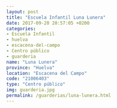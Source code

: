 ```yaml
---
layout: post
title: "Escuela Infantil Luna Lunera"
date: 2017-09-20 20:57:05 +0200
categories:
- Escuela Infantil
- huelva
- escacena-del-campo
- Centro público
- guarderia
name: "Luna Lunera"
province: "Huelva"
location: "Escacena del Campo"
code: "21006403"
type: "Centro público"
img: guarderia.jpg
permalink: /guarderias/luna-lunera.html
---
```

